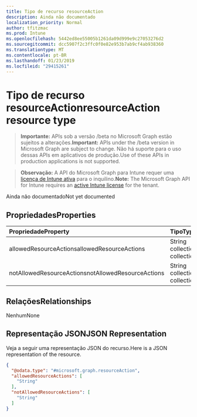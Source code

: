 ```yaml
---
title: Tipo de recurso resourceAction
description: Ainda não documentado
localization_priority: Normal
author: tfitzmac
ms.prod: Intune
ms.openlocfilehash: 5442ed8ee55005b1261da09d999e9c27053276d2
ms.sourcegitcommit: dcc5907f2c3ffc0f0e82e953b7ab9cf4ab938360
ms.translationtype: MT
ms.contentlocale: pt-BR
ms.lasthandoff: 01/23/2019
ms.locfileid: "29415261"
---
```

# <a name="resourceaction-resource-type"></a><span data-ttu-id="3cfbe-103">Tipo de recurso resourceAction</span><span class="sxs-lookup"><span data-stu-id="3cfbe-103">resourceAction resource type</span></span>

> <span data-ttu-id="3cfbe-104">**Importante:** APIs sob a versão /beta no Microsoft Graph estão sujeitos a alterações.</span><span class="sxs-lookup"><span data-stu-id="3cfbe-104">**Important:** APIs under the /beta version in Microsoft Graph are subject to change.</span></span> <span data-ttu-id="3cfbe-105">Não há suporte para o uso dessas APIs em aplicativos de produção.</span><span class="sxs-lookup"><span data-stu-id="3cfbe-105">Use of these APIs in production applications is not supported.</span></span>

> <span data-ttu-id="3cfbe-106">**Observação:** A API do Microsoft Graph para Intune requer uma [licença de Intune ativa](https://go.microsoft.com/fwlink/?linkid=839381) para o inquilino.</span><span class="sxs-lookup"><span data-stu-id="3cfbe-106">**Note:** The Microsoft Graph API for Intune requires an [active Intune license](https://go.microsoft.com/fwlink/?linkid=839381) for the tenant.</span></span>

<span data-ttu-id="3cfbe-107">Ainda não documentado</span><span class="sxs-lookup"><span data-stu-id="3cfbe-107">Not yet documented</span></span>

## <a name="properties"></a><span data-ttu-id="3cfbe-108">Propriedades</span><span class="sxs-lookup"><span data-stu-id="3cfbe-108">Properties</span></span>
|<span data-ttu-id="3cfbe-109">Propriedade</span><span class="sxs-lookup"><span data-stu-id="3cfbe-109">Property</span></span>|<span data-ttu-id="3cfbe-110">Tipo</span><span class="sxs-lookup"><span data-stu-id="3cfbe-110">Type</span></span>|<span data-ttu-id="3cfbe-111">Descrição</span><span class="sxs-lookup"><span data-stu-id="3cfbe-111">Description</span></span>|
|:---|:---|:---|
|<span data-ttu-id="3cfbe-112">allowedResourceActions</span><span class="sxs-lookup"><span data-stu-id="3cfbe-112">allowedResourceActions</span></span>|<span data-ttu-id="3cfbe-113">String collection</span><span class="sxs-lookup"><span data-stu-id="3cfbe-113">String collection</span></span>|<span data-ttu-id="3cfbe-114">Ações permitidas</span><span class="sxs-lookup"><span data-stu-id="3cfbe-114">Allowed Actions</span></span>|
|<span data-ttu-id="3cfbe-115">notAllowedResourceActions</span><span class="sxs-lookup"><span data-stu-id="3cfbe-115">notAllowedResourceActions</span></span>|<span data-ttu-id="3cfbe-116">String collection</span><span class="sxs-lookup"><span data-stu-id="3cfbe-116">String collection</span></span>|<span data-ttu-id="3cfbe-117">Ações não permitidas</span><span class="sxs-lookup"><span data-stu-id="3cfbe-117">Not Allowed Actions</span></span>|

## <a name="relationships"></a><span data-ttu-id="3cfbe-118">Relações</span><span class="sxs-lookup"><span data-stu-id="3cfbe-118">Relationships</span></span>
<span data-ttu-id="3cfbe-119">Nenhum</span><span class="sxs-lookup"><span data-stu-id="3cfbe-119">None</span></span>

## <a name="json-representation"></a><span data-ttu-id="3cfbe-120">Representação JSON</span><span class="sxs-lookup"><span data-stu-id="3cfbe-120">JSON Representation</span></span>
<span data-ttu-id="3cfbe-121">Veja a seguir uma representação JSON do recurso.</span><span class="sxs-lookup"><span data-stu-id="3cfbe-121">Here is a JSON representation of the resource.</span></span>
<!-- {
  "blockType": "resource",
  "@odata.type": "microsoft.graph.resourceAction"
}
-->
``` json
{
  "@odata.type": "#microsoft.graph.resourceAction",
  "allowedResourceActions": [
    "String"
  ],
  "notAllowedResourceActions": [
    "String"
  ]
}
```




